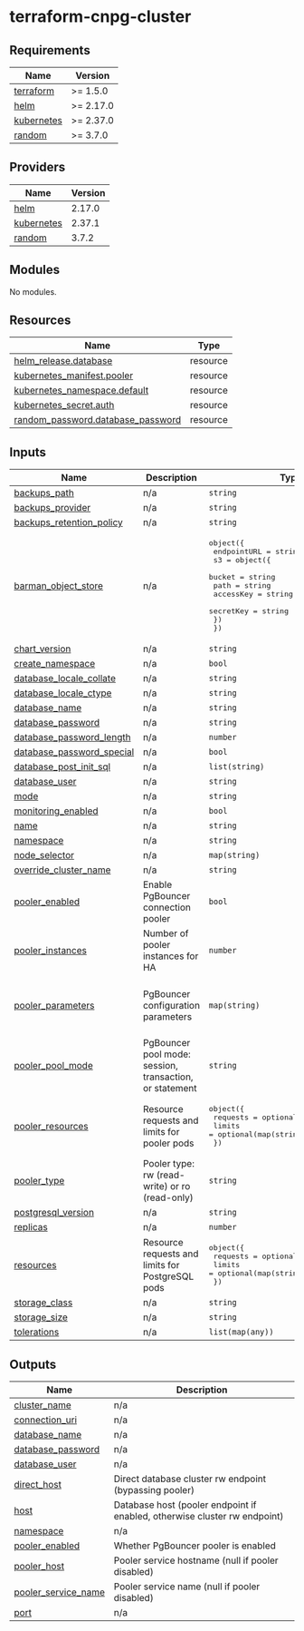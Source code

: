 # terraform-cnpg-cluster

<!-- BEGIN_TF_DOCS -->
## Requirements

| Name | Version |
|------|---------|
| <a name="requirement_terraform"></a> [terraform](#requirement\_terraform) | >= 1.5.0 |
| <a name="requirement_helm"></a> [helm](#requirement\_helm) | >= 2.17.0 |
| <a name="requirement_kubernetes"></a> [kubernetes](#requirement\_kubernetes) | >= 2.37.0 |
| <a name="requirement_random"></a> [random](#requirement\_random) | >= 3.7.0 |

## Providers

| Name | Version |
|------|---------|
| <a name="provider_helm"></a> [helm](#provider\_helm) | 2.17.0 |
| <a name="provider_kubernetes"></a> [kubernetes](#provider\_kubernetes) | 2.37.1 |
| <a name="provider_random"></a> [random](#provider\_random) | 3.7.2 |

## Modules

No modules.

## Resources

| Name | Type |
|------|------|
| [helm_release.database](https://registry.terraform.io/providers/hashicorp/helm/latest/docs/resources/release) | resource |
| [kubernetes_manifest.pooler](https://registry.terraform.io/providers/hashicorp/kubernetes/latest/docs/resources/manifest) | resource |
| [kubernetes_namespace.default](https://registry.terraform.io/providers/hashicorp/kubernetes/latest/docs/resources/namespace) | resource |
| [kubernetes_secret.auth](https://registry.terraform.io/providers/hashicorp/kubernetes/latest/docs/resources/secret) | resource |
| [random_password.database_password](https://registry.terraform.io/providers/hashicorp/random/latest/docs/resources/password) | resource |

## Inputs

| Name | Description | Type | Default | Required |
|------|-------------|------|---------|:--------:|
| <a name="input_backups_path"></a> [backups\_path](#input\_backups\_path) | n/a | `string` | `"/"` | no |
| <a name="input_backups_provider"></a> [backups\_provider](#input\_backups\_provider) | n/a | `string` | `"s3"` | no |
| <a name="input_backups_retention_policy"></a> [backups\_retention\_policy](#input\_backups\_retention\_policy) | n/a | `string` | `"10d"` | no |
| <a name="input_barman_object_store"></a> [barman\_object\_store](#input\_barman\_object\_store) | n/a | <pre>object({<br/>    endpointURL = string<br/>    s3 = object({<br/>      bucket    = string<br/>      path      = string<br/>      accessKey = string<br/>      secretKey = string<br/>    })<br/>  })</pre> | `null` | no |
| <a name="input_chart_version"></a> [chart\_version](#input\_chart\_version) | n/a | `string` | `"0.3.1"` | no |
| <a name="input_create_namespace"></a> [create\_namespace](#input\_create\_namespace) | n/a | `bool` | `false` | no |
| <a name="input_database_locale_collate"></a> [database\_locale\_collate](#input\_database\_locale\_collate) | n/a | `string` | `"en_US.UTF8"` | no |
| <a name="input_database_locale_ctype"></a> [database\_locale\_ctype](#input\_database\_locale\_ctype) | n/a | `string` | `"en_US.UTF8"` | no |
| <a name="input_database_name"></a> [database\_name](#input\_database\_name) | n/a | `string` | `null` | no |
| <a name="input_database_password"></a> [database\_password](#input\_database\_password) | n/a | `string` | `null` | no |
| <a name="input_database_password_length"></a> [database\_password\_length](#input\_database\_password\_length) | n/a | `number` | `24` | no |
| <a name="input_database_password_special"></a> [database\_password\_special](#input\_database\_password\_special) | n/a | `bool` | `true` | no |
| <a name="input_database_post_init_sql"></a> [database\_post\_init\_sql](#input\_database\_post\_init\_sql) | n/a | `list(string)` | `[]` | no |
| <a name="input_database_user"></a> [database\_user](#input\_database\_user) | n/a | `string` | `null` | no |
| <a name="input_mode"></a> [mode](#input\_mode) | n/a | `string` | `"standalone"` | no |
| <a name="input_monitoring_enabled"></a> [monitoring\_enabled](#input\_monitoring\_enabled) | n/a | `bool` | `false` | no |
| <a name="input_name"></a> [name](#input\_name) | n/a | `string` | n/a | yes |
| <a name="input_namespace"></a> [namespace](#input\_namespace) | n/a | `string` | `null` | no |
| <a name="input_node_selector"></a> [node\_selector](#input\_node\_selector) | n/a | `map(string)` | `{}` | no |
| <a name="input_override_cluster_name"></a> [override\_cluster\_name](#input\_override\_cluster\_name) | n/a | `string` | `null` | no |
| <a name="input_pooler_enabled"></a> [pooler\_enabled](#input\_pooler\_enabled) | Enable PgBouncer connection pooler | `bool` | `false` | no |
| <a name="input_pooler_instances"></a> [pooler\_instances](#input\_pooler\_instances) | Number of pooler instances for HA | `number` | `3` | no |
| <a name="input_pooler_parameters"></a> [pooler\_parameters](#input\_pooler\_parameters) | PgBouncer configuration parameters | `map(string)` | <pre>{<br/>  "default_pool_size": "25",<br/>  "max_client_conn": "1000"<br/>}</pre> | no |
| <a name="input_pooler_pool_mode"></a> [pooler\_pool\_mode](#input\_pooler\_pool\_mode) | PgBouncer pool mode: session, transaction, or statement | `string` | `"session"` | no |
| <a name="input_pooler_resources"></a> [pooler\_resources](#input\_pooler\_resources) | Resource requests and limits for pooler pods | <pre>object({<br/>    requests = optional(map(string), {})<br/>    limits   = optional(map(string), {})<br/>  })</pre> | `null` | no |
| <a name="input_pooler_type"></a> [pooler\_type](#input\_pooler\_type) | Pooler type: rw (read-write) or ro (read-only) | `string` | `"rw"` | no |
| <a name="input_postgresql_version"></a> [postgresql\_version](#input\_postgresql\_version) | n/a | `string` | `"16"` | no |
| <a name="input_replicas"></a> [replicas](#input\_replicas) | n/a | `number` | `1` | no |
| <a name="input_resources"></a> [resources](#input\_resources) | Resource requests and limits for PostgreSQL pods | <pre>object({<br/>    requests = optional(map(string), {})<br/>    limits   = optional(map(string), {})<br/>  })</pre> | `null` | no |
| <a name="input_storage_class"></a> [storage\_class](#input\_storage\_class) | n/a | `string` | `null` | no |
| <a name="input_storage_size"></a> [storage\_size](#input\_storage\_size) | n/a | `string` | `"10Gi"` | no |
| <a name="input_tolerations"></a> [tolerations](#input\_tolerations) | n/a | `list(map(any))` | `[]` | no |

## Outputs

| Name | Description |
|------|-------------|
| <a name="output_cluster_name"></a> [cluster\_name](#output\_cluster\_name) | n/a |
| <a name="output_connection_uri"></a> [connection\_uri](#output\_connection\_uri) | n/a |
| <a name="output_database_name"></a> [database\_name](#output\_database\_name) | n/a |
| <a name="output_database_password"></a> [database\_password](#output\_database\_password) | n/a |
| <a name="output_database_user"></a> [database\_user](#output\_database\_user) | n/a |
| <a name="output_direct_host"></a> [direct\_host](#output\_direct\_host) | Direct database cluster rw endpoint (bypassing pooler) |
| <a name="output_host"></a> [host](#output\_host) | Database host (pooler endpoint if enabled, otherwise cluster rw endpoint) |
| <a name="output_namespace"></a> [namespace](#output\_namespace) | n/a |
| <a name="output_pooler_enabled"></a> [pooler\_enabled](#output\_pooler\_enabled) | Whether PgBouncer pooler is enabled |
| <a name="output_pooler_host"></a> [pooler\_host](#output\_pooler\_host) | Pooler service hostname (null if pooler disabled) |
| <a name="output_pooler_service_name"></a> [pooler\_service\_name](#output\_pooler\_service\_name) | Pooler service name (null if pooler disabled) |
| <a name="output_port"></a> [port](#output\_port) | n/a |
<!-- END_TF_DOCS -->

